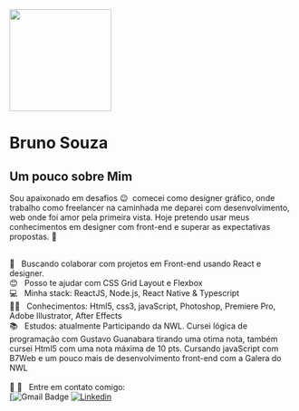  

<img  src="https://user-images.githubusercontent.com/46052756/111673499-d0864900-87f9-11eb-9663-274c8789d8a5.png" width="180">


# Bruno Souza
##  Um pouco sobre Mim
Sou apaixonado em desafios 😉  comecei como designer gráfico, onde trabalho como freelancer na caminhada me deparei
com desenvolvimento, web onde foi amor pela primeira vista. Hoje pretendo usar meus conhecimentos em designer com front-end e superar as expectativas propostas.
 :rocket:  &nbsp; 
 <br/>
 
 <br/> :purple_heart: &nbsp; Buscando colaborar com projetos em Front-end usando React 
 e designer.
 <br/> :blush: &nbsp; Posso te ajudar com CSS Grid Layout e Flexbox
 <br/> :computer: &nbsp; Minha stack: ReactJS, Node.js, React Native & Typescript
 <br/> 👨‍🎓 &nbsp; Conhecimentos: Html5, css3, javaScript, Photoshop, Premiere Pro, Adobe Illustrator, After Effects
 <br/> 📚  &nbsp; Estudos: atualmente Participando da NWL. Cursei lógica de programação com Gustavo Guanabara tirando 
 uma otima nota, também cursei Html5 com uma nota máxima de 10 pts. Cursando javaScript com B7Web e um pouco mais 
 de  desenvolvimento front-end com a Galera do NWL   
 <br/> 📲 :email: &nbsp; Entre em contato comigo:<br/>
[![Gmail Badge](https://img.shields.io/badge/-brunodesignersouza@gmail.com-c14438?style=flat-square&logo=Gmail&logoColor=white&link=mailto:brunodesignersouza@gmail.com)
[![Linkedin](https://img.shields.io/badge/LinkedIn-0077B5?style=for-the-badge&logo=linkedin&logoColor=white)](https://www.linkedin.com/in/eibrunodev/)
